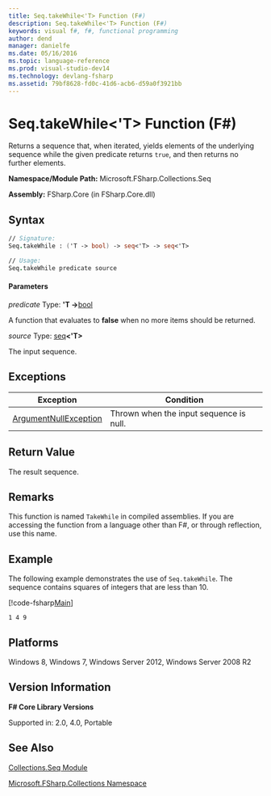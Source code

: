 ```yaml
---
title: Seq.takeWhile<'T> Function (F#)
description: Seq.takeWhile<'T> Function (F#)
keywords: visual f#, f#, functional programming
author: dend
manager: danielfe
ms.date: 05/16/2016
ms.topic: language-reference
ms.prod: visual-studio-dev14
ms.technology: devlang-fsharp
ms.assetid: 79bf8628-fd0c-41d6-acb6-d59a0f3921bb
---
```


# Seq.takeWhile<'T> Function (F#)

Returns a sequence that, when iterated, yields elements of the underlying sequence while the given predicate returns `true`, and then returns no further elements.

**Namespace/Module Path:** Microsoft.FSharp.Collections.Seq

**Assembly:** FSharp.Core (in FSharp.Core.dll)


## Syntax

```fsharp
// Signature:
Seq.takeWhile : ('T -> bool) -> seq<'T> -> seq<'T>

// Usage:
Seq.takeWhile predicate source
```

#### Parameters
*predicate*
Type: **'T -&gt;**[bool](https://msdn.microsoft.com/library/89c0cf9c-49ce-4207-a3be-555851a67dd5)


A function that evaluates to **false** when no more items should be returned.


*source*
Type: [seq](https://msdn.microsoft.com/library/2f0c87c6-8a0d-4d33-92a6-10d1d037ce75)**&lt;'T&gt;**


The input sequence.

## Exceptions

|Exception|Condition|
|----|----|
|[ArgumentNullException](https://msdn.microsoft.com/library/system.argumentnullexception.aspx)|Thrown when the input sequence is null.|

## Return Value

The result sequence.

## Remarks
This function is named `TakeWhile` in compiled assemblies. If you are accessing the function from a language other than F#, or through reflection, use this name.

## Example

The following example demonstrates the use of `Seq.takeWhile`. The sequence contains squares of integers that are less than 10.

[!code-fsharp[Main](~/samples/snippets/fsharp/fssequences/snippet170.fs)]

```
1 4 9
```

## Platforms
Windows 8, Windows 7, Windows Server 2012, Windows Server 2008 R2


## Version Information
**F# Core Library Versions**

Supported in: 2.0, 4.0, Portable


## See Also
[Collections.Seq Module](Collections.Seq-Module-%5BFSharp%5D.md)

[Microsoft.FSharp.Collections Namespace](Microsoft.FSharp.Collections-Namespace.md)

